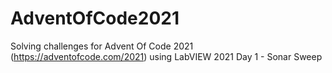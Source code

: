 # AdventOfCode2021
Solving challenges for Advent Of Code 2021 (https://adventofcode.com/2021) using LabVIEW 2021
Day 1 - Sonar Sweep
